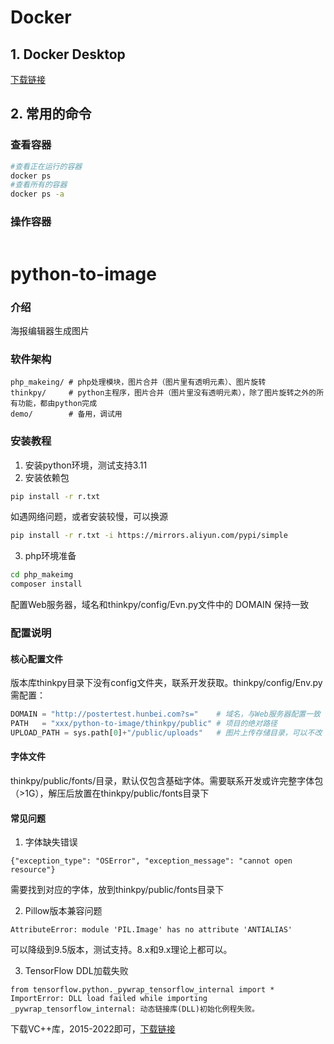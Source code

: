 # Docker

## 1. Docker Desktop
[下载链接](https://docs.docker.com/desktop/setup/install/)

## 2. 常用的命令

### 查看容器
```bash
#查看正在运行的容器
docker ps
#查看所有的容器
docker ps -a 
```
### 操作容器
```bash

```


# python-to-image

### 介绍
海报编辑器生成图片

### 软件架构

```
php_makeing/ # php处理模块，图片合并（图片里有透明元素）、图片旋转
thinkpy/     # python主程序，图片合并（图片里没有透明元素），除了图片旋转之外的所有功能，都由python完成
demo/        # 备用，调试用
```

### 安装教程

1. 安装python环境，测试支持3.11
2. 安装依赖包
```bash
pip install -r r.txt
```
如遇网络问题，或者安装较慢，可以换源
```bash
pip install -r r.txt -i https://mirrors.aliyun.com/pypi/simple
```
3. php环境准备
```bash
cd php_makeimg
composer install
```
配置Web服务器，域名和thinkpy/config/Evn.py文件中的 DOMAIN 保持一致

### 配置说明
#### 核心配置文件
版本库thinkpy目录下没有config文件夹，联系开发获取。thinkpy/config/Env.py需配置：
```python
DOMAIN = "http://postertest.hunbei.com?s="    # 域名，与Web服务器配置一致
PATH   = "xxx/python-to-image/thinkpy/public" # 项目的绝对路径
UPLOAD_PATH = sys.path[0]+"/public/uploads"   # 图片上传存储目录，可以不改
```
#### 字体文件
thinkpy/public/fonts/目录，默认仅包含基础字体。需要联系开发或许完整字体包（>1G），解压后放置在thinkpy/public/fonts目录下

#### 常见问题
1. 字体缺失错误
```
{"exception_type": "OSError", "exception_message": "cannot open resource"}
```
需要找到对应的字体，放到thinkpy/public/fonts目录下


2. Pillow版本兼容问题
```
AttributeError: module 'PIL.Image' has no attribute 'ANTIALIAS'
```
可以降级到9.5版本，测试支持。8.x和9.x理论上都可以。

3. TensorFlow DDL加载失败
```
from tensorflow.python._pywrap_tensorflow_internal import *
ImportError: DLL load failed while importing _pywrap_tensorflow_internal: 动态链接库(DLL)初始化例程失败。
```
下载VC++库，2015-2022即可，[下载链接](https://learn.microsoft.com/zh-cn/cpp/windows/latest-supported-vc-redist?view=msvc-170)
